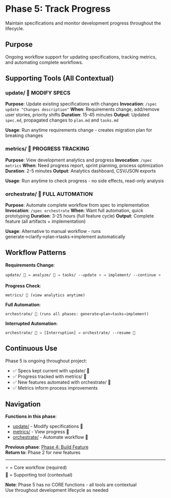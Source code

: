 # Phase 5: Track Progress

Maintain specifications and monitor development progress throughout the lifecycle.

## Purpose

Ongoing workflow support for updating specifications, tracking metrics, and automating complete workflows.

## Supporting Tools (All Contextual)

### update/ 🔧 MODIFY SPECS
**Purpose**: Update existing specifications with changes
**Invocation**: `/spec update "Changes description"`
**When**: Requirements change, add/remove user stories, priority shifts
**Duration**: 15-45 minutes
**Output**: Updated `spec.md`, propagated changes to `plan.md` and `tasks.md`

**Usage**: Run anytime requirements change - creates migration plan for breaking changes

### metrics/ 🔧 PROGRESS TRACKING
**Purpose**: View development analytics and progress
**Invocation**: `/spec metrics`
**When**: Need progress report, sprint planning, process optimization
**Duration**: 2-5 minutes
**Output**: Analytics dashboard, CSV/JSON exports

**Usage**: Run anytime to check progress - no side effects, read-only analysis

### orchestrate/ 🔧 FULL AUTOMATION
**Purpose**: Automate complete workflow from spec to implementation
**Invocation**: `/spec orchestrate`
**When**: Want full automation, quick prototyping
**Duration**: 3-25 hours (full feature cycle)
**Output**: Complete feature (all artifacts + implementation)

**Usage**: Alternative to manual workflow - runs generate→clarify→plan→tasks→implement automatically

## Workflow Patterns

**Requirements Change**:
```
update/ 🔧 → analyze/ 🔧 → tasks/ --update ⭐ → implement/ --continue ⭐
```

**Progress Check**:
```
metrics/ 🔧 (view analytics anytime)
```

**Full Automation**:
```
orchestrate/ 🔧 (runs all phases: generate→plan→tasks→implement)
```

**Interrupted Automation**:
```
orchestrate/ 🔧 → [Interruption] → orchestrate/ --resume 🔧
```

## Continuous Use

Phase 5 is ongoing throughout project:
- ✅ Specs kept current with update/ 🔧
- ✅ Progress tracked with metrics/ 🔧
- ✅ New features automated with orchestrate/ 🔧
- ✅ Metrics inform process improvements

## Navigation

**Functions in this phase**:
- [update/](./update/) - Modify specifications 🔧
- [metrics/](./metrics/) - View progress 🔧
- [orchestrate/](./orchestrate/) - Automate workflow 🔧

**Previous phase**: [Phase 4: Build Feature](../4-build/)  
**Return to**: Phase 2 for new features

---

⭐ = Core workflow (required)  
🔧 = Supporting tool (contextual)

**Note**: Phase 5 has no CORE functions - all tools are contextual  
Use throughout development lifecycle as needed
